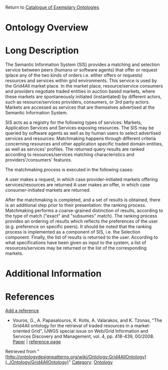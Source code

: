Return to [Catalogue of Exemplary Ontologies](../Ontology/Main "Ontology:Main")



#  Ontology Overview


#  Long Description


The Semantic Information System (SIS) provides a matching and selection service between peers (humans or software agents) that offer or request (place any of the two kinds of orders i.e. either offers or requests) resources and services within grid environments. This service is used by the Grid4All market place. In the market place, resource/service consumers and providers negotiate traded entities in auction based markets, where these markets are spontaneously initiated (instantiated) by different actors, such as resource/services providers, consumers, or 3rd party actors. Markets are accessed as services that are themselves advertised at the Semantic Information System. 


SIS acts as a registry for the following types of services: Markets, Application Services and Services exposing resources. The SIS may be queried by software agents as well as by human users to select advertised services and resources: Matchmaking happens through different criteria concerning resources and other application specific traded domain entities, as well as services' profiles. The returned query results are ranked according to resources/services matching characteristics and providers'/consumers' features. 


The matchmaking process is executed in the following cases:


A user makes a request, in which case provider-initiated markets offering services/resources are returned
A user makes an offer, in which case consumer-initiated markets are returned.


After the matchmaking is completed, and a set of results is obtained, there is an additional step prior to their presentation: the ranking process. Matchmaking performs a coarse-grained distinction of results, according to the type of match ("exact" and "subsumes" match). The ranking process provides an ordering of results which reflects the preferences of the user (e.g. preference on specific peers). It should be noted that the ranking process is implemented as a component of SIS, i.e. the Selection component. Finally, the list of results is returned to the user. According to what specifications have been given as input to the system, a list of resources/services may be returned or the list of the corresponding markets.



#  Additional Information


  



  




#  References


[Add a reference](index.php@title=Odp%253AAdd_reference&subject=../Ontology/Grid4AllOntology "http://ontologydesignpatterns.org/wiki/index.php?title=Odp:Add_reference&subject=Ontology%3AGrid4AllOntology")



* Vouros, G., A. Papasalouros, K. Kotis, A. Valarakos, and K. Tzonas, "The Grid4All ontology for the retrieval of traded resources in a market-oriented Grid", IJWGS special issue on Web/Grid Information and Services Discovery and Management, vol. 4, pp. 418-439, 00/2008. [Paper](http://www.icsd.aegean.gr/kotis/publications/IJWGS.pdf "http://www.icsd.aegean.gr/kotis/publications/IJWGS.pdf") | [reference page](../Community/References/IJWGS_Paper "Community:References/IJWGS Paper")




Retrieved from "[http://ontologydesignpatterns.org/wiki/Ontology:Grid4AllOntology](../Ontology/Grid4AllOntology)"
 [Category](http://ontologydesignpatterns.org/wiki/Special:Categories "Special:Categories"): [Ontology](../Category/Ontology "Category:Ontology")